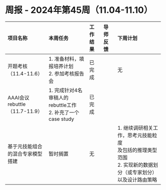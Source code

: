 # 周报 - 2024年第45周（11.04-11.10）

| 项目名称                         | 本周任务                                                         | 工作结果 | 导师反馈 | 下周计划                                                                                                             |
| :------------------------------- | :--------------------------------------------------------------- | :------- | :------- | :------------------------------------------------------------------------------------------------------------------- |
| 开题考核（11.4-11.6）            | 1. 准备材料，填报培养计划<br />2. 参加考核报告会                 | 已完成   |          | 无                                                                                                                   |
| AAAI会议rebuttle（11.7-11.9）    | 1. 完成针对4名审稿人的rebuttle工作<br />2. 补充了一个 case study | 已完成   |          |                                                                                                                      |
| 基于元技能组合的混合专家模型搭建 | 暂时搁置                                                         | 无       |          | 1. 继续调研相关工作，思考元技能粒度<br />及包括的推理类型范围<br />2. 实现新的数据划分（或专家划分）以及设计路由策略 |
